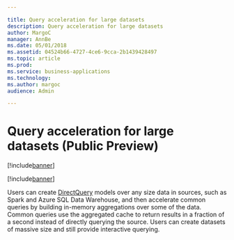 ```yaml
---

title: Query acceleration for large datasets
description: Query acceleration for large datasets
author: MargoC
manager: AnnBe
ms.date: 05/01/2018
ms.assetid: 04524b66-4727-4ce6-9cca-2b1439428497
ms.topic: article
ms.prod: 
ms.service: business-applications
ms.technology: 
ms.author: margoc
audience: Admin

---
```

#  Query acceleration for large datasets (Public Preview)

[!include[banner](../../../includes/banner.md)]

[!include[banner](../../../includes/public-preview.md)]

Users can create
[DirectQuery](https://docs.microsoft.com/en-us/power-bi/desktop-directquery-about)
models over any size data in sources, such as Spark and Azure SQL Data
Warehouse, and then accelerate common queries by building in-memory aggregations
over some of the data. Common queries use the aggregated cache to return results
in a fraction of a second instead of directly querying the source. Users can
create datasets of massive size and still provide interactive querying.
